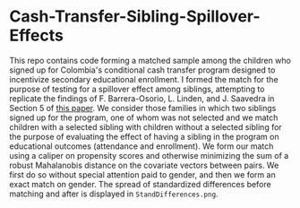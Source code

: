 # Cash-Transfer-Sibling-Spillover-Effects

This repo contains code forming a matched sample among the children who signed up for Colombia's conditional cash transfer program designed to incentivize secondary educational enrollment. I formed the match for the purpose of testing for a spillover effect among siblings, attempting to replicate the findings of F. Barrera-Osorio, L. Linden, and J. Saavedra in Section 5 of [this paper](https://www.povertyactionlab.org/sites/default/files/research-paper/Conditional\%20Cash\%20Transfers\%20April\%2011.pdf). We consider those families in which two siblings signed up for the program, one of whom was not selected and we match children with a selected sibling with children without a selected sibling for the purpose of evaluating the effect of having a sibling in the program on educational outcomes (attendance and enrollment). We form our match using a caliper on propensity scores and otherwise minimizing the sum of a robust Mahalanobis distance on the covariate vectors between pairs. We first do so without special attention paid to gender, and then we form an exact match on gender. The spread of standardized differences before matching and after is displayed in `StandDifferences.png`.
